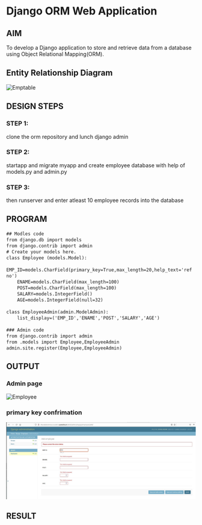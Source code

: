 # Django ORM Web Application

## AIM
To develop a Django application to store and retrieve data from a database using Object Relational Mapping(ORM).

## Entity Relationship Diagram

![Emptable](image/ER.png)

## DESIGN STEPS

### STEP 1:
clone the orm repository and lunch django admin

### STEP 2:
startapp and migrate myapp and create employee database with help of models.py and admin.py

### STEP 3:

then runserver and enter atleast 10 employee records into the database

## PROGRAM
```
## Modles code
from django.db import models
from django.contrib import admin
# Create your models here.
class Employee (models.Model):
    EMP_ID=models.CharField(primary_key=True,max_length=20,help_text='ref no')
    ENAME=models.CharField(max_length=100)
    POST=models.CharField(max_length=100)
    SALARY=models.IntegerField()
    AGE=models.IntegerField(null=32)

class EmployeeAdmin(admin.ModelAdmin):
    list_display=('EMP_ID','ENAME','POST','SALARY','AGE')

### Admin code
from django.contrib import admin
from .models import Employee,EmployeeAdmin
admin.site.register(Employee,EmployeeAdmin)
```

## OUTPUT

### Admin page
![Employee](image/employee.png)

### primary key confrimation
![employee](image/primary.png)


## RESULT

